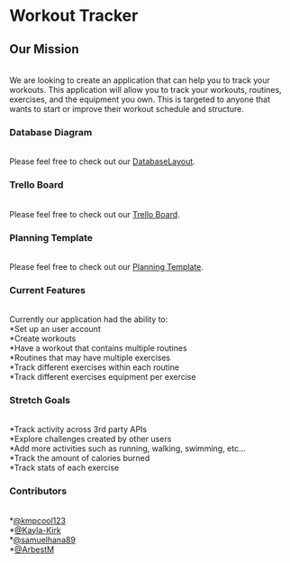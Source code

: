 <h1>Workout Tracker</h1>
<h2>Our Mission</h2><br>
We are looking to create an application that can help you to track your workouts. This application will allow you to track your workouts, routines, exercises, and the equipment you own. This is targeted to anyone that wants to start or improve their workout schedule and structure.
<br>
<h3>Database Diagram</h3><br>
Please feel free to check out our <a href="https://user-images.githubusercontent.com/78277685/121614327-7083f500-ca2c-11eb-8260-3466c5344649.png">DatabaseLayout</a>.
<br>
<h3>Trello Board</h3><br>
Please feel free to check out our <a href="https://trello.com/b/Q6gLIV0X/workout-tracker">Trello Board</a>.
<br>
<h3>Planning Template</h3><br>
Please feel free to check out our <a href="https://docs.google.com/document/d/1irSOo_--LtitMhN2C7n36EaJyLQwKzEKtqQvPLPvOKo/edit#">Planning Template</a>.
<br>
<h3>Current Features</h3>
<br>Currently our application had the ability to:
<br>*Set up an user account
<br>*Create workouts
<br>*Have a workout that contains multiple routines
<br>*Routines that may have multiple exercises
<br>*Track different exercises within each routine
<br>*Track different exercises equipment per exercise
<br>
<h3>Stretch Goals</h3>
<br>*Track activity across 3rd party APIs
<br>*Explore challenges created by other users
<br>*Add more activities such as running, walking, swimming, etc...
<br>*Track the amount of calories burned
<br>*Track stats of each exercise
<br>
<h3>Contributors</h3>
<br>*<a href="https://github.com/kmpcool123">@kmpcool123</a>
<br>*<a href="https://github.com/Kayla-Kirk">@Kayla-Kirk</a>
<br>*<a href="https://github.com/samuelhana89">@samuelhana89</a>
<br>*<a href="https://github.com/ArbestM">@ArbestM</a>
